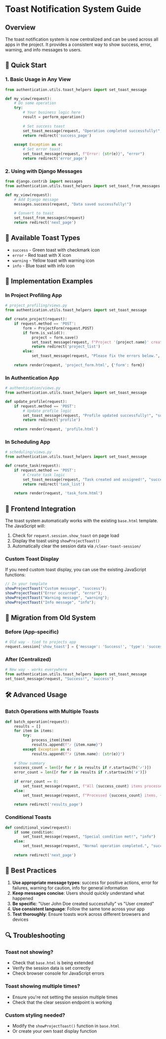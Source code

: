 # Toast Notification System Guide

## Overview

The toast notification system is now centralized and can be used across all apps in the project. It provides a consistent way to show success, error, warning, and info messages to users.

## 🚀 Quick Start

### 1. Basic Usage in Any View

```python
from authentication.utils.toast_helpers import set_toast_message

def my_view(request):
    # Do some operation
    try:
        # Your business logic here
        result = perform_operation()
        
        # Set success toast
        set_toast_message(request, "Operation completed successfully!", "success")
        return redirect('success_page')
        
    except Exception as e:
        # Set error toast
        set_toast_message(request, f"Error: {str(e)}", "error")
        return redirect('error_page')
```

### 2. Using with Django Messages

```python
from django.contrib import messages
from authentication.utils.toast_helpers import set_toast_from_messages

def my_view(request):
    # Add Django message
    messages.success(request, "Data saved successfully!")
    
    # Convert to toast
    set_toast_from_messages(request)
    return redirect('next_page')
```

## 📱 Available Toast Types

- `success` - Green toast with checkmark icon
- `error` - Red toast with X icon  
- `warning` - Yellow toast with warning icon
- `info` - Blue toast with info icon

## 🔧 Implementation Examples

### In Project Profiling App

```python
# project_profiling/views.py
from authentication.utils.toast_helpers import set_toast_message

def create_project(request):
    if request.method == 'POST':
        form = ProjectForm(request.POST)
        if form.is_valid():
            project = form.save()
            set_toast_message(request, f"Project '{project.name}' created successfully!", "success")
            return redirect('project_list')
        else:
            set_toast_message(request, "Please fix the errors below.", "error")
    
    return render(request, 'project_form.html', {'form': form})
```

### In Authentication App

```python
# authentication/views.py
from authentication.utils.toast_helpers import set_toast_message

def update_profile(request):
    if request.method == 'POST':
        # Update profile logic
        set_toast_message(request, "Profile updated successfully!", "success")
        return redirect('profile')
    
    return render(request, 'profile.html')
```

### In Scheduling App

```python
# scheduling/views.py
from authentication.utils.toast_helpers import set_toast_message

def create_task(request):
    if request.method == 'POST':
        # Create task logic
        set_toast_message(request, "Task created and assigned!", "success")
        return redirect('task_list')
    
    return render(request, 'task_form.html')
```

## 🎨 Frontend Integration

The toast system automatically works with the existing `base.html` template. The JavaScript will:

1. Check for `request.session.show_toast` on page load
2. Display the toast using `showProjectToast()`
3. Automatically clear the session data via `/clear-toast-session/`

### Custom Toast Display

If you need custom toast display, you can use the existing JavaScript functions:

```javascript
// In your template
showProjectToast("Custom message", "success");
showProjectToast("Error occurred", "error");
showProjectToast("Warning message", "warning");
showProjectToast("Info message", "info");
```

## 🔄 Migration from Old System

### Before (App-specific)
```python
# Old way - tied to projects app
request.session['show_toast'] = {'message': 'Success!', 'type': 'success'}
```

### After (Centralized)
```python
# New way - works everywhere
from authentication.utils.toast_helpers import set_toast_message
set_toast_message(request, "Success!", "success")
```

## 🛠️ Advanced Usage

### Batch Operations with Multiple Toasts

```python
def batch_operation(request):
    results = []
    for item in items:
        try:
            process_item(item)
            results.append(f"✓ {item.name}")
        except Exception as e:
            results.append(f"✗ {item.name}: {str(e)}")
    
    # Show summary
    success_count = len([r for r in results if r.startswith('✓')])
    error_count = len([r for r in results if r.startswith('✗')])
    
    if error_count == 0:
        set_toast_message(request, f"All {success_count} items processed successfully!", "success")
    else:
        set_toast_message(request, f"Processed {success_count} items, {error_count} errors occurred.", "warning")
    
    return redirect('results_page')
```

### Conditional Toasts

```python
def conditional_view(request):
    if some_condition:
        set_toast_message(request, "Special condition met!", "info")
    else:
        set_toast_message(request, "Normal operation completed.", "success")
    
    return redirect('next_page')
```

## 🎯 Best Practices

1. **Use appropriate message types**: success for positive actions, error for failures, warning for caution, info for general information
2. **Keep messages concise**: Users should quickly understand what happened
3. **Be specific**: "User John Doe created successfully" vs "User created"
4. **Use consistent language**: Follow the same tone across your app
5. **Test thoroughly**: Ensure toasts work across different browsers and devices

## 🔍 Troubleshooting

### Toast not showing?
- Check that `base.html` is being extended
- Verify the session data is set correctly
- Check browser console for JavaScript errors

### Toast showing multiple times?
- Ensure you're not setting the session multiple times
- Check that the clear session endpoint is working

### Custom styling needed?
- Modify the `showProjectToast()` function in `base.html`
- Or create your own toast display function

